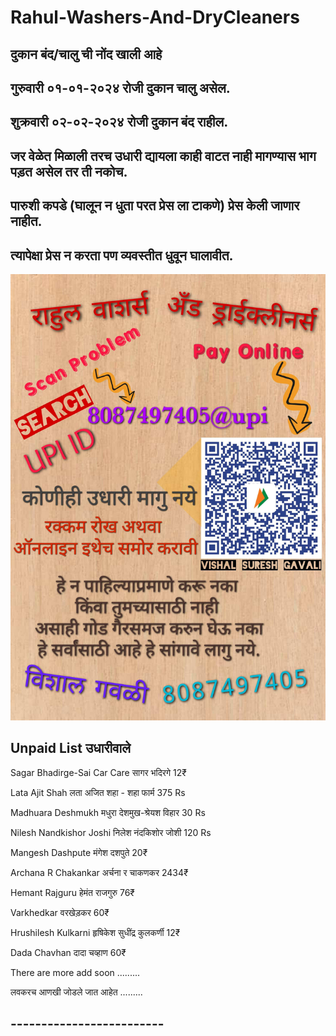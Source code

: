# Rahul-Washers-And-DryCleaners

## **दुकान बंद/चालु ची नोंद खाली आहे**

## **गुरुवारी ०१-०१-२०२४ रोजी दुकान चालु असेल.**

## **शुक्रवारी ०२-०२-२०२४ रोजी दुकान बंद राहील.**



## **जर वेळेत मिळाली तरच उधारी द्यायला काही वाटत नाही मागण्यास भाग पड़त असेल तर ती नकोच.**


## **पारुशी कपडे (घालून न धुता परत प्रेस ला टाकणे) प्रेस केली जाणार नाहीत.**
## **त्यापेक्षा प्रेस न करता पण व्यवस्तीत धुवून घालावीत.**

![Udhari Image](2.jpg)


## **Unpaid List उधारीवाले**

Sagar Bhadirge-Sai Car Care सागर भदिरगे 12₹

Lata Ajit Shah लता अजित शहा - शहा फार्म 375 Rs

Madhuara Deshmukh मधुरा देशमुख-श्रेयश विहार 30 Rs

Nilesh Nandkishor Joshi निलेश नंदकिशोर जोशी 120 Rs

Mangesh Dashpute मंगेश दशपुते 20₹ 

Archana R Chakankar अर्चना र चाकणकर 2434₹

Hemant Rajguru हेमंत राजगुरु 76₹

Varkhedkar वरखेड़कर 60₹ 

Hrushilesh Kulkarni हृषिकेश सुधींद्र कुलकर्णी 12₹

Dada Chavhan दादा चव्हाण 60₹

There are more add soon .........

लवकरच आणखी जोडले जात आहेत .........

## -------------------------

